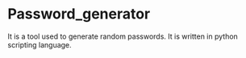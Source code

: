 # Password_generator
It is a tool used to generate random passwords. It is written in python scripting language.
